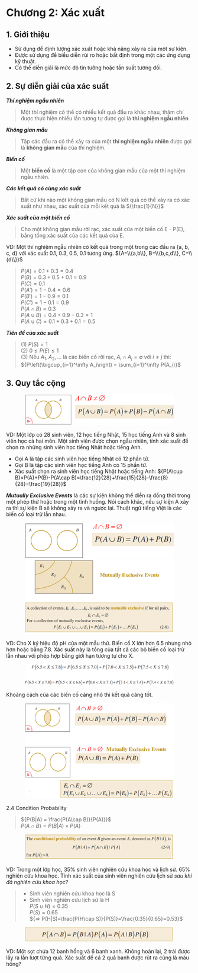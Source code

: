 # Chương 2: Xác xuất

## 1. Giới thiệu

- Sử dụng để định lượng xác xuất hoặc khả năng xảy ra của một sự kiện.
- Được sử dụng để biểu diễn rủi ro hoặc bất định trong một các ứng dụng kỹ thuật.
- Có thể diễn giải là mức độ tin tưởng hoặc tần suất tương đối.

## 2. Sự diễn giải của xác suất

***Thí nghiệm ngẫu nhiên***
> Một thí nghiệm có thể có nhiều kết quả đầu ra khác nhau, thậm chí được thực hiện nhiều lần tương tự được gọi là **thí nghiệm ngẫu nhiên**

***Không gian mẫu***
> Tập các đầu ra có thể xảy ra của một **thí nghiệm ngẫu nhiên** được gọi là **không gian mẫu** của thí nghiệm.

***Biến cố***
> Một **biến cố** là một tập con của không gian mẫu của một thí nghiệm ngẫu nhiên.

***Các kết quả có cùng xác suất***
> Bất cứ khi nào một không gian mẫu có N kết quả có thể xảy ra có xác suất như nhau, xác suất của mỗi kết quả là ${\frac{1}{N}}$

***Xác suất của một biến cố***
> Cho một không gian mẫu rời rạc, xác suất của một biến cố E - P(E), bằng tổng xác suất của các kết quả của E.

VD: Một thí nghiệm ngẫu nhiên có kết quả trong một trong các đầu ra {a, b, c, d} với xác suất 0.1, 0.3, 0.5, 0.1 tương ứng. ${A=\\{a,b\\}, B=\\{b,c,d\\}, C=\\{d\\}}$

>${P(A)=0.1+0.3=0.4}$  
>${P(B)=0.3+0.5+0.1=0.9}$  
>${P(C)=0.1}$  
>${P(A')=1-0.4=0.6}$  
>${P(B')=1-0.9=0.1}$  
>${P(C')=1-0.1=0.9}$  
>${P(A\cap B)=0.3}$  
>${P(A\cup B)=0.4+0.9-0.3=1}$  
>${P(A\cup C)=0.1+0.3+0.1=0.5}$

***Tiên đề của xác suất***

> (1) ${P(S)=1}$  
> (2) ${0\le P(E)\le 1}$  
> (3) Nếu ${A_1, A_2,...}$ là các biến cố rời rạc, ${A_i\cap A_j=\emptyset}$ với ${i\neq j}$ thì: ${P\left(\bigcup_{i=1}^\infty A_i\right) = \sum_{i=1}^\infty P(A_i)}$

## 3. Quy tắc cộng

<div align="center">
<img src="Pictures\ProbabilityUnion.png" alt="Probability Union Addition" style="max-width: 80%; max-height: 500px; height: auto;">
</div>

VD: Một lớp có 28 sinh viên, 12 học tiếng Nhật, 15 học tiếng Anh và 8 sinh viên học cả hai môn. Một sinh viên được chọn ngẫu nhiên, tính xác suất để chọn ra những sinh viên học tiếng Nhật hoặc tiếng Anh.

- Gọi A là tập các sinh viên học tiếng Nhật có 12 phần tử.
- Gọi B là tập các sinh viên học tiếng Anh có 15 phần tử.
- Xác suất chọn ra sinh viên học tiếng Nhật hoặc tiếng Anh: ${P(A\cup B)=P(A)+P(B)-P(A\cap B)=\frac{12}{28}+\frac{15}{28}-\frac{8}{28}=\frac{19}{28}}$

***Mutually Exclusive Events*** là các sự kiện không thể diễn ra đồng thời trong một phép thử hoặc trong một tình huống. Nói cách khác, nếu sự kiện A xảy ra thì sự kiện B sẽ không xảy ra và ngược lại. Thuật ngữ tiếng Việt là các biến cố loại trừ lẫn nhau.

<div align="center">
<img src="Pictures\MutuallyExclusiveEventsAddition.png" alt="Mutually Exclusive Events" style="max-width: 80%; max-height: 500px; height: auto;">
</div>

<div align="center">
<img src="Pictures\MutuallyExclusiveEventsAddition2.png" alt="Mutually Exclusive Events for all pairs" style="max-width: 80%; max-height: 500px; height: auto;">
</div>

VD: Cho X ký hiệu độ pH của một mẫu thử. Biến cố X lớn hơn 6.5 nhưng nhỏ hơn hoặc bằng 7.8. Xác suất này là tổng của tất cả các bộ biến cố loại trừ lẫn nhau với phép hợp bằng giới hạn tương tự cho X.

<div align="center">
<img src="Pictures\Example2-3.png" alt="Mutually Exclusive Events for all pairs" style="max-width: 80%; max-height: 500px; height: auto;">
</div>

Khoảng cách của các biến cố càng nhỏ thì kết quả càng tốt.

<div align="center">
<img src="Pictures\AdditionRules.png" alt="Mutually Exclusive Events for all pairs" style="max-width: 80%; max-height: 500px; height: auto;">
</div>

2.4 Condition Probability

> ${P(B|A) = \frac{P(A\cap B)}{P(A)}}$  
> ${P(A\cap B) = P(B|A) \times P(A)}$

<div align="center">
<img src="Pictures\ConditionalProbabilityFormula.png" alt="Mutually Exclusive Events for all pairs" style="max-width: 80%; max-height: 500px; height: auto;">
</div>

VD: Trong một lớp học, 35% sinh viên nghiên cứu khoa học và lịch sử. 65% nghiên cứu khoa học. Tính xác suất của sinh viên nghiên cứu lịch sử *sau khi đã nghiên cứu khoa học*?

>- Sinh viên nghiên cứu khoa học là S
>- Sinh viên nghiên cứu lịch sử là H  
>${P(S\cup H)=0.35}$  
>${P(S)=0.65}$  
>${=> P(H|S)=\frac{P(H\cap S)}{P(S)}=\frac{0.35}{0.65}=0.53}$

<div align="center">
<img src="Pictures\MultiplicationRule.png" alt="Mutually Exclusive Events for all pairs" style="max-width: 80%; max-height: 500px; height: auto;">
</div>

VD: Một sọt chứa 12 banh hồng và 6 banh xanh. Không hoàn lại, 2 trái được lấy ra lần lượt từng quả. Xác suất để cả 2 quả banh được rút ra cùng là màu hồng?

